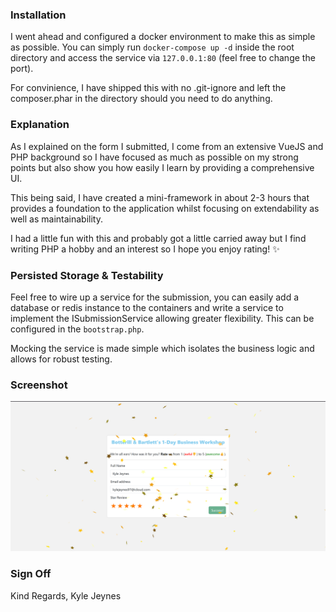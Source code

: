 ### Installation

I went ahead and configured a docker environment to make this as simple as possible. You can simply run `docker-compose up -d` inside the root directory and access the service via `127.0.0.1:80` (feel free to change the port).

For convinience, I have shipped this with no .git-ignore and left the composer.phar in the directory should you need to do anything.

### Explanation

As I explained on the form I submitted, I come from an extensive VueJS and PHP background so I have focused as much as possible on my strong points but also show you how easily I learn by providing a comprehensive UI.

This being said, I have created a mini-framework in about 2-3 hours that provides a foundation to the application whilst focusing on extendability as well as maintainability.

I had a little fun with this and probably got a little carried away but I find writing PHP a hobby and an interest so I hope you enjoy rating! ✨

### Persisted Storage & Testability

Feel free to wire up a service for the submission, you can easily add a database or redis instance to the containers and write a service to implement the ISubmissionService allowing greater flexibility. This can be configured in the `bootstrap.php`.

Mocking the service is made simple which isolates the business logic and allows for robust testing.

### Screenshot

![Success - Confetti](./confetti.png)

### Sign Off

Kind Regards,
Kyle Jeynes